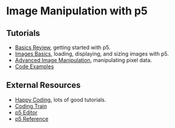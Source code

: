 # Image Manipulation with p5 

## Tutorials 
- [Basics Review](basics.md), getting started with p5.
- [Images Basics](images.md), loading, displaying, and sizing images with p5.
- [Advanced Image Manipulation](advanced.md), manipulating pixel data.
- [Code Examples](https://github.com/awdriggs/codedImages)

## External Resources
- [Happy Coding](https://happycoding.io/tutorials/p5js/), lots of good tutorials. 
- [Coding Train](https://thecodingtrain.com/)
- [p5 Editor](https://editor.p5js.org/)
- [p5 Reference](https://p5js.org/reference/)

